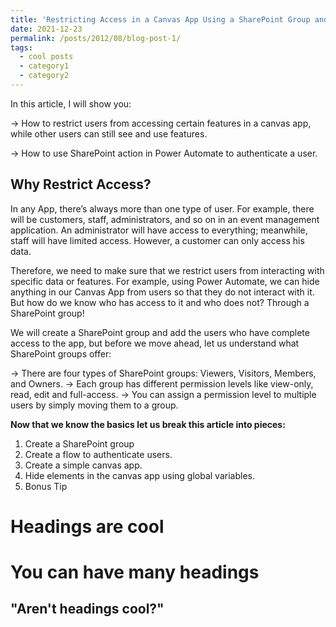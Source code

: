 ```yaml
---
title: 'Restricting Access in a Canvas App Using a SharePoint Group and Power Automate'
date: 2021-12-23
permalink: /posts/2012/08/blog-post-1/
tags:
  - cool posts
  - category1
  - category2
---
```

In this article, I will show you:

-> How to restrict users from accessing certain features in a canvas app, while other users can still see and use features.

-> How to use SharePoint action in Power Automate to authenticate a user.


## Why Restrict Access? 
In any App, there’s always more than one type of user. For example, there will be customers, staff, administrators, and so on in an event management application. An administrator will have access to everything; meanwhile, staff will have limited access. However, a customer can only access his data.

Therefore, we need to make sure that we restrict users from interacting with specific data or features. For example, using Power Automate, we can hide anything in our Canvas App from users so that they do not interact with it. But how do we know who has access to it and who does not? Through a SharePoint group!

We will create a SharePoint group and add the users who have complete access to the app, but before we move ahead, let us understand what SharePoint groups offer:

-> There are four types of SharePoint groups: Viewers, Visitors, Members, and Owners.
-> Each group has different permission levels like view-only, read, edit and full-access.
-> You can assign a permission level to multiple users by simply moving them to a group.

**Now that we know the basics let us break this article into pieces:**

1) Create a SharePoint group
2) Create a flow to authenticate users.
3) Create a simple canvas app.
4) Hide elements in the canvas app using global variables.
5) Bonus Tip

Headings are cool
======

You can have many headings
======

"Aren't headings cool?"
------
